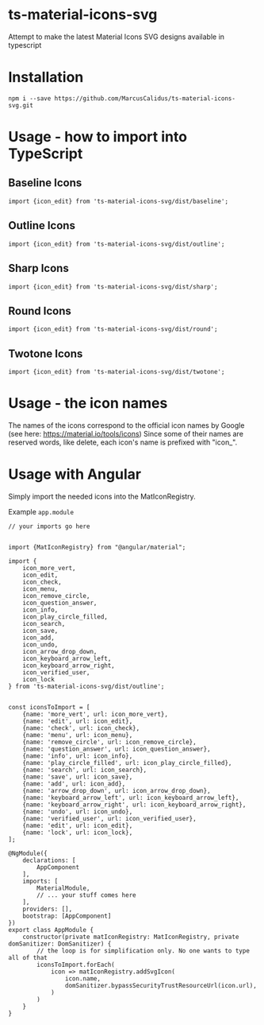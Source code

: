 # ts-material-icons-svg
Attempt to make the latest Material Icons SVG designs available in typescript

# Installation
``` 
npm i --save https://github.com/MarcusCalidus/ts-material-icons-svg.git
```

# Usage - how to import into TypeScript

## Baseline Icons
`import {icon_edit} from 'ts-material-icons-svg/dist/baseline';`

## Outline Icons
`import {icon_edit} from 'ts-material-icons-svg/dist/outline';`

## Sharp Icons
`import {icon_edit} from 'ts-material-icons-svg/dist/sharp';`

## Round Icons
`import {icon_edit} from 'ts-material-icons-svg/dist/round';`

## Twotone Icons
`import {icon_edit} from 'ts-material-icons-svg/dist/twotone';`

# Usage - the icon names
The names of the icons correspond to the official icon names by Google (see here: https://material.io/tools/icons)
Since some of their names are reserved words, like delete, each icon's name is prefixed with "icon_".

# Usage with Angular <mat-icon>
Simply import the needed icons into the MatIconRegistry.

Example `app.module`

```
// your imports go here


import {MatIconRegistry} from "@angular/material";

import {
    icon_more_vert,
    icon_edit,
    icon_check,
    icon_menu,
    icon_remove_circle,
    icon_question_answer,
    icon_info,
    icon_play_circle_filled,
    icon_search,
    icon_save,
    icon_add,
    icon_undo,
    icon_arrow_drop_down,
    icon_keyboard_arrow_left,
    icon_keyboard_arrow_right,
    icon_verified_user,
    icon_lock
} from 'ts-material-icons-svg/dist/outline';


const iconsToImport = [
    {name: 'more_vert', url: icon_more_vert},
    {name: 'edit', url: icon_edit},
    {name: 'check', url: icon_check},
    {name: 'menu', url: icon_menu},
    {name: 'remove_circle', url: icon_remove_circle},
    {name: 'question_answer', url: icon_question_answer},
    {name: 'info', url: icon_info},
    {name: 'play_circle_filled', url: icon_play_circle_filled},
    {name: 'search', url: icon_search},
    {name: 'save', url: icon_save},
    {name: 'add', url: icon_add},
    {name: 'arrow_drop_down', url: icon_arrow_drop_down},
    {name: 'keyboard_arrow_left', url: icon_keyboard_arrow_left},
    {name: 'keyboard_arrow_right', url: icon_keyboard_arrow_right},
    {name: 'undo', url: icon_undo},
    {name: 'verified_user', url: icon_verified_user},
    {name: 'edit', url: icon_edit},
    {name: 'lock', url: icon_lock},
];

@NgModule({
    declarations: [
        AppComponent
    ],
    imports: [
        MaterialModule,
        // ... your stuff comes here
    ],
    providers: [],
    bootstrap: [AppComponent]
})
export class AppModule {
    constructor(private matIconRegistry: MatIconRegistry, private domSanitizer: DomSanitizer) {
        // the loop is for simplification only. No one wants to type all of that
        iconsToImport.forEach(
            icon => matIconRegistry.addSvgIcon(
                icon.name,
                domSanitizer.bypassSecurityTrustResourceUrl(icon.url),
            )
        )
    }
}
```
